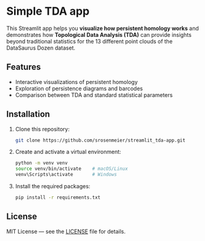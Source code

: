 # Simple TDA app

This Streamlit app helps you **visualize how persistent homology works** and demonstrates how **Topological Data Analysis (TDA)** can provide insights beyond traditional statistics for the 13 different point clouds of the DataSaurus Dozen dataset.

## Features

- Interactive visualizations of persistent homology
- Exploration of persistence diagrams and barcodes
- Comparison between TDA and standard statistical parameters

## Installation

1. Clone this repository:
   ```bash
   git clone https://github.com/srosenmeier/streamlit_tda-app.git

2. Create and activate a virtual environment:
   ```bash
   python -m venv venv
   source venv/bin/activate    # macOS/Linux
   venv\Scripts\activate       # Windows

3. Install the required packages:
   ```bash
   pip install -r requirements.txt

## License

MIT License — see the [LICENSE](LICENSE) file for details.
